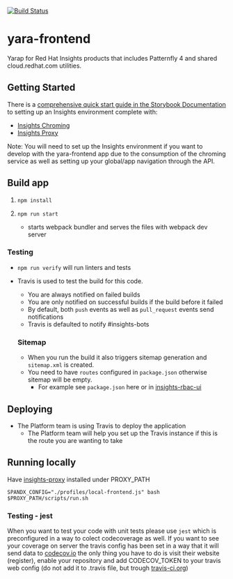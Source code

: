 [![Build Status](https://travis-ci.org/RedHatInsights/yara-frontend.svg?branch=master)](https://travis-ci.org/RedHatInsights/yara-frontend)

# yara-frontend

Yarap for Red Hat Insights products that includes Patternfly 4 and shared cloud.redhat.com utilities.

## Getting Started

There is a [comprehensive quick start guide in the Storybook Documentation](https://github.com/RedHatInsights/insights-frontend-storybook/blob/master/src/docs/welcome/quickStart/DOC.md) to setting up an Insights environment complete with:

- [Insights Chroming](https://github.com/RedHatInsights/insights-chrome)
- [Insights Proxy](https://github.com/RedHatInsights/insights-proxy)

Note: You will need to set up the Insights environment if you want to develop with the yara-frontend app due to the consumption of the chroming service as well as setting up your global/app navigation through the API.

## Build app

1. ```npm install```

2. ```npm run start```
    - starts webpack bundler and serves the files with webpack dev server

### Testing

- `npm run verify` will run linters and tests
- Travis is used to test the build for this code.
  - You are always notified on failed builds
  - You are only notified on successful builds if the build before it failed
  - By default, both `push` events as well as `pull_request` events send notifications
  - Travis is defaulted to notify #insights-bots

  ### Sitemap

  - When you run the build it also triggers sitemap generation and `sitemap.xml` is created.
  - You need to have `routes` configured in `package.json` otherwise sitemap will be empty.
    - For example see `package.json` here or in  [insights-rbac-ui](https://github.com/RedHatInsights/insights-rbac-ui/blob/master/package.json)

## Deploying

- The Platform team is using Travis to deploy the application
  - The Platform team will help you set up the Travis instance if this is the route you are wanting to take

## Running locally
Have [insights-proxy](https://github.com/RedHatInsights/insights-proxy) installed under PROXY_PATH

```shell
SPANDX_CONFIG="./profiles/local-frontend.js" bash $PROXY_PATH/scripts/run.sh
```

### Testing - jest

When you want to test your code with unit tests please use `jest` which is preconfigured in a way to colect codecoverage as well. If you want to see your coverage on server the travis config has been set in a way that it will send data to [codecov.io](https://codecov.io) the only thing you have to do is visit their website (register), enable your repository and add CODECOV_TOKEN to your travis web config (do not add it to .travis file, but trough [travis-ci.org](https://travis-ci.org/))
